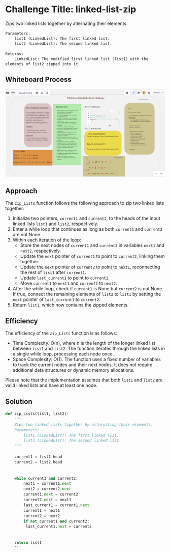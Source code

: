 
# Challenge Title: linked-list-zip

Zips two linked lists together by alternating their elements.

    Parameters:
        list1 (LinkedList): The first linked list.
        list2 (LinkedList): The second linked list.

    Returns:
        LinkedList: The modified first linked list (list1) with the elements of list2 zipped into it.

## Whiteboard Process

![zip](./zip.png)<br>

## Approach

The `zip_Lists` function follows the following approach to zip two linked lists together:

1. Initialize two pointers, `current1` and `current2`, to the heads of the input linked lists `list1` and `list2`, respectively.
2. Enter a while loop that continues as long as both `current1` and `current2` are not None.
3. Within each iteration of the loop:
   - Store the next nodes of `current1` and `current2` in variables `next1` and `next2`, respectively.
   - Update the `next` pointer of `current1` to point to `current2`, linking them together.
   - Update the `next` pointer of `current2` to point to `next1`, reconnecting the rest of `list1` after `current1`.
   - Update `last_current1` to point to `current2`.
   - Move `current1` to `next1` and `current2` to `next2`.
4. After the while loop, check if `current1` is None but `current2` is not None. If true, connect the remaining elements of `list2` to `list1` by setting the `next` pointer of `last_current1` to `current2`.
5. Return `list1`, which now contains the zipped elements.

## Efficiency

The efficiency of the `zip_Lists` function is as follows:

- Time Complexity: O(n), where n is the length of the longer linked list between `list1` and `list2`. The function iterates through the linked lists in a single while loop, processing each node once.
- Space Complexity: O(1). The function uses a fixed number of variables to track the current nodes and their next nodes. It does not require additional data structures or dynamic memory allocations.

Please note that the implementation assumes that both `list1` and `list2` are valid linked lists and have at least one node.
## Solution

```python 
def zip_Lists(list1, list2):
    """
    Zips two linked lists together by alternating their elements.
    Parameters:
        list1 (LinkedList): The first linked list.
        list2 (LinkedList): The second linked list.
    """

    current1 = list1.head
    current2 = list2.head


    while current1 and current2:
        next1 = current1.next
        next2 = current2.next
        current1.next = current2
        current2.next = next1
        last_current1 = current1.next
        current1 = next1
        current2 = next2
        if not current1 and current2:
         last_current1.next = current2


    return list1
    ```